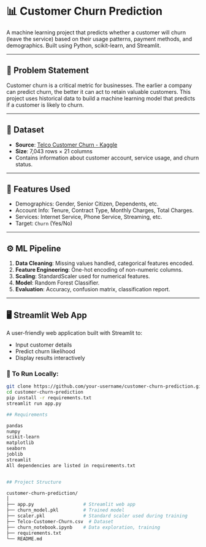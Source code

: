 # 📊 Customer Churn Prediction

A machine learning project that predicts whether a customer will churn (leave the service) based on their usage patterns, payment methods, and demographics. Built using Python, scikit-learn, and Streamlit.

---

## 🧠 Problem Statement

Customer churn is a critical metric for businesses. The earlier a company can predict churn, the better it can act to retain valuable customers. This project uses historical data to build a machine learning model that predicts if a customer is likely to churn.

---

## 📁 Dataset

- **Source**: [Telco Customer Churn - Kaggle](https://www.kaggle.com/blastchar/telco-customer-churn)
- **Size**: 7,043 rows × 21 columns
- Contains information about customer account, service usage, and churn status.

---

## 🔧 Features Used

- Demographics: Gender, Senior Citizen, Dependents, etc.
- Account Info: Tenure, Contract Type, Monthly Charges, Total Charges.
- Services: Internet Service, Phone Service, Streaming, etc.
- Target: `Churn` (Yes/No)

---

## ⚙️ ML Pipeline

1. **Data Cleaning**: Missing values handled, categorical features encoded.
2. **Feature Engineering**: One-hot encoding of non-numeric columns.
3. **Scaling**: StandardScaler used for numerical features.
4. **Model**: Random Forest Classifier.
5. **Evaluation**: Accuracy, confusion matrix, classification report.

---

## 🖥️ Streamlit Web App

A user-friendly web application built with Streamlit to:

- Input customer details
- Predict churn likelihood
- Display results interactively

### 🔄 To Run Locally:

```bash
git clone https://github.com/your-username/customer-churn-prediction.git
cd customer-churn-prediction
pip install -r requirements.txt
streamlit run app.py

## Requirements

pandas
numpy
scikit-learn
matplotlib
seaborn
joblib
streamlit
All dependencies are listed in requirements.txt


## Project Structure

customer-churn-prediction/
│
├── app.py                  # Streamlit web app
├── churn_model.pkl         # Trained model
├── scaler.pkl              # Standard scaler used during training
├── Telco-Customer-Churn.csv  # Dataset
├── churn_notebook.ipynb    # Data exploration, training
├── requirements.txt
└── README.md



